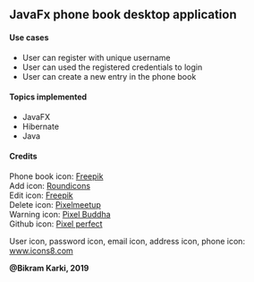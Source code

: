 ## **JavaFx phone book desktop application**
#### Use cases
 * User can register with unique username
 * User can used the registered credentials to login
 * User can create a new entry in the phone book
 
 #### Topics implemented
 * JavaFX
 * Hibernate
 * Java
 
 
 #### Credits
Phone book icon: <a href="https://www.flaticon.com/authors/freepik" title="Freepik">Freepik</a><br>
Add icon: <a href="https://www.flaticon.com/authors/roundicons" title="Roundicons">Roundicons</a><br>
Edit icon: <a href="https://www.flaticon.com/authors/freepik" title="Freepik">Freepik</a><br>
Delete icon: <a href="https://www.flaticon.com/authors/pixelmeetup" title="Pixelmeetup">Pixelmeetup</a><br>
Warning icon: <a href="https://www.flaticon.com/authors/pixel-buddha" title="Pixel Buddha">Pixel Buddha</a><br>
Github icon: <a href="https://www.flaticon.com/authors/pixel-perfect" title="Pixel perfect">Pixel perfect</a><br>

User icon, password icon, email icon, address icon, phone icon: www.icons8.com

**@Bikram Karki, 2019**
 
 